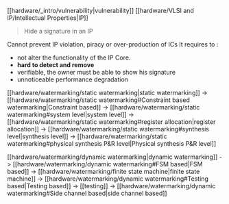 [[hardware/_intro/vulnerability|vulnerability]]
[[hardware/VLSI and IP/Intellectual Properties|IP]]

>Hide a signature in an IP

Cannot prevent IP violation, piracy or over-production of ICs
It requires to :
- not alter the functionality of the IP Core.
- **hard to detect and remove**
- verifiable, the owner must be able to show his signature
- unnoticeable performance degradation


[[hardware/watermarking/static watermarking|static watermarking]] -> [[hardware/watermarking/static watermarking#Constraint based watermarking|Constraint based]] -> [[hardware/watermarking/static watermarking#system level|system level]]
										-> [[hardware/watermarking/static watermarking#register allocation|register allocation]]
										-> [[hardware/watermarking/static watermarking#synthesis level|synthesis level]]
										-> [[hardware/watermarking/static watermarking#physical synthesis P&R level|Physical synthesis P&R level]]
										



[[hardware/watermarking/dynamic watermarking|dynamic watermarking]] -> [[hardware/watermarking/dynamic watermarking#FSM based|FSM based]] -> [[hardware/watermarking/finite state machine|finite state machine]]
					 -> [[hardware/watermarking/dynamic watermarking#Testing based|Testing based]] -> [[testing]]
					 -> [[hardware/watermarking/dynamic watermarking#Side channel based|side channel based]]
					 